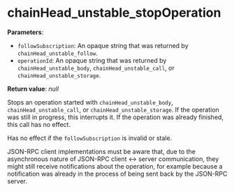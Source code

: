 # chainHead_unstable_stopOperation

**Parameters**:

- `followSubscription`: An opaque string that was returned by `chainHead_unstable_follow`.
- `operationId`: An opaque string that was returned by `chainHead_unstable_body`, `chainHead_unstable_call`, or `chainHead_unstable_storage`.

**Return value**: *null*

Stops an operation started with `chainHead_unstable_body`, `chainHead_unstable_call`, or `chainHead_unstable_storage`. If the operation was still in progress, this interrupts it. If the operation was already finished, this call has no effect.

Has no effect if the `followSubscription` is invalid or stale.

JSON-RPC client implementations must be aware that, due to the asynchronous nature of JSON-RPC client <-> server communication, they might still receive notifications about the operation, for example because a notification was already in the process of being sent back by the JSON-RPC server.
